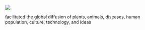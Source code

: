 

![](https://o.quizlet.com/RhiXaKHZhsdH6BkL4w5prw_s.jpg)

facilitated the global diffusion of plants, animals, diseases, human population, culture, technology, and ideas

